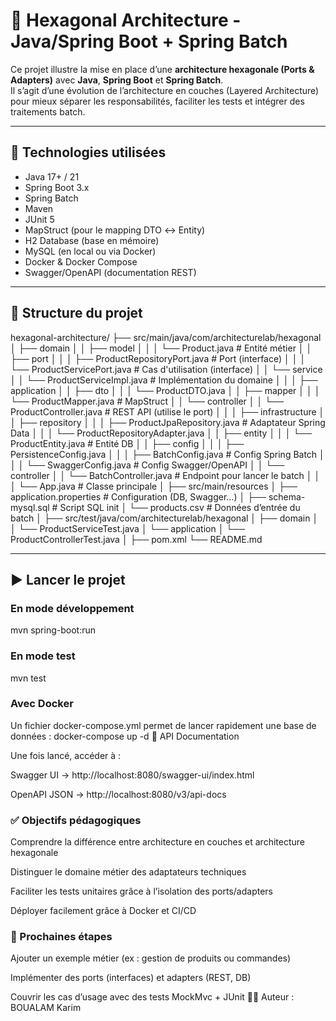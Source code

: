 # 🧩 Hexagonal Architecture - Java/Spring Boot + Spring Batch

Ce projet illustre la mise en place d’une **architecture hexagonale (Ports & Adapters)** avec **Java**, **Spring Boot** et **Spring Batch**.  
Il s’agit d’une évolution de l’architecture en couches (Layered Architecture) pour mieux séparer les responsabilités, faciliter les tests et intégrer des traitements batch.

---

## 🚀 Technologies utilisées
- Java 17+ / 21
- Spring Boot 3.x
- Spring Batch
- Maven
- JUnit 5
- MapStruct (pour le mapping DTO ↔ Entity)
- H2 Database (base en mémoire)
- MySQL (en local ou via Docker)
- Docker & Docker Compose
- Swagger/OpenAPI (documentation REST)

---
## 📂 Structure du projet

hexagonal-architecture/
├── src/main/java/com/architecturelab/hexagonal
│ ├── domain
│ │ ├── model
│ │ │ └── Product.java # Entité métier
│ │ ├── port
│ │ │ ├── ProductRepositoryPort.java # Port (interface)
│ │ │ └── ProductServicePort.java # Cas d'utilisation (interface)
│ │ └── service
│ │ └── ProductServiceImpl.java # Implémentation du domaine
│ │
│ ├── application
│ │ ├── dto
│ │ │ └── ProductDTO.java
│ │ ├── mapper
│ │ │ └── ProductMapper.java # MapStruct
│ │ └── controller
│ │ └── ProductController.java # REST API (utilise le port)
│ │
│ ├── infrastructure
│ │ ├── repository
│ │ │ ├── ProductJpaRepository.java # Adaptateur Spring Data
│ │ │ └── ProductRepositoryAdapter.java
│ │ ├── entity
│ │ │ └── ProductEntity.java # Entité DB
│ │ ├── config
│ │ │ ├── PersistenceConfig.java
│ │ │ ├── BatchConfig.java # Config Spring Batch
│ │ │ └── SwaggerConfig.java # Config Swagger/OpenAPI
│ │ └── controller
│ │ └── BatchController.java # Endpoint pour lancer le batch
│ │
│ └── App.java # Classe principale
│
├── src/main/resources
│ ├── application.properties # Configuration (DB, Swagger…)
│ ├── schema-mysql.sql # Script SQL init
│ └── products.csv # Données d’entrée du batch
│
├── src/test/java/com/architecturelab/hexagonal
│ ├── domain
│ │ └── ProductServiceTest.java
│ └── application
│ └── ProductControllerTest.java
│
├── pom.xml
└── README.md


---

## ▶️ Lancer le projet

### En mode développement

mvn spring-boot:run

### En mode test

mvn test

### Avec Docker

Un fichier docker-compose.yml permet de lancer rapidement une base de données :
docker-compose up -d
📖 API Documentation

Une fois lancé, accéder à :

Swagger UI → http://localhost:8080/swagger-ui/index.html

OpenAPI JSON → http://localhost:8080/v3/api-docs

### ✅ Objectifs pédagogiques

Comprendre la différence entre architecture en couches et architecture hexagonale

Distinguer le domaine métier des adaptateurs techniques

Faciliter les tests unitaires grâce à l’isolation des ports/adapters

Déployer facilement grâce à Docker et CI/CD

### 📌 Prochaines étapes

Ajouter un exemple métier (ex : gestion de produits ou commandes)

Implémenter des ports (interfaces) et adapters (REST, DB)

Couvrir les cas d’usage avec des tests MockMvc + JUnit
👨‍💻 Auteur : BOUALAM Karim